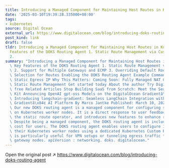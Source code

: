 ```yaml
---
title: Introducing a Managed Component for Maintaining Host Routes in Kubernetes
date: '2025-03-10T19:39:28.335000+00:00'
tags:
- kubernetes
source: Digital Ocean
external_url: https://www.digitalocean.com/blog/introducing-doks-routing-agent
post_kind: link
draft: false
tldr: Introducing a Managed Component for Maintaining Host Routes in Kubernetes Key
  Features of the DOKS Routing Agent 1. Static Route Management via Custom Resources
  2.
summary: "Introducing a Managed Component for Maintaining Host Routes in Kubernetes\
  \ Key Features of the DOKS Routing Agent 1. Static Route Management via Custom Resources\
  \ 2. Support for Multiple Gateways and ECMP 3. Overriding Default Routes 4. Node\
  \ Selection for Routes Enabling the DOKS Routing Agent Example Commands: Usage for\
  \ Static Egress IP Why This Matters: Coming Soon: Fully Managed NAT Gateway Simplify\
  \ Static Route Management Get started today About the author Try DigitalOcean for\
  \ free Related Articles Stop Building SaaS from Scratch: Meet the SeaNotes Starter\
  \ Kit Announcing OpenAI gpt-oss Models on the DigitalOcean Gradientâ\x84¢ AI Platform\
  \ Introducing langchain-gradient: Seamless LangChain Integration with DigitalOcean\
  \ Gradientâ\x84¢ AI Platform By Marco Jantke Published: March 10, 2025 3 min read\
  \ Our new DOKS routing agent is a managed component for configuring static routes\
  \ on Kubernetes worker nodes. It is a direct response to user feedback on its predecessor,\
  \ the static route operator, and introduces new features to enhance routing flexibility.\
  \ Despite being a managed component, the DOKS routing agent is included at no additional\
  \ cost for users. The DOKS routing agent enables users to configure IP routes on\
  \ their Kubernetes worker nodes using a dedicated Kubernetes Custom Resource. This\
  \ is particularly useful for VPN setups or tunneling egress traffic through specific\
  \ gateway nodes. apiVersion : networking. doks. digitalocean."
---
```

Open the original post ↗ https://www.digitalocean.com/blog/introducing-doks-routing-agent

